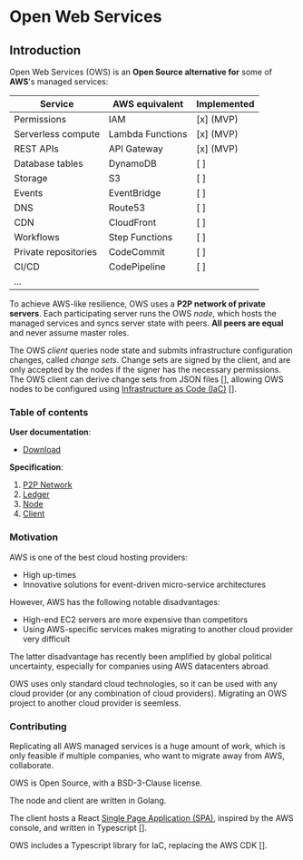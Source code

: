 # Open Web Services

## Introduction

Open Web Services (OWS) is an **Open Source alternative for** some of **AWS**'s managed services:

| Service              | AWS equivalent   | Implemented |
| -------------------- | ---------------- | ----------- |
| Permissions          | IAM              | [x] (MVP)   |
| Serverless compute   | Lambda Functions | [x] (MVP)   |
| REST APIs            | API Gateway      | [x] (MVP)   |
| Database tables      | DynamoDB         | [ ]         |
| Storage              | S3               | [ ]         |
| Events               | EventBridge      | [ ]         |
| DNS                  | Route53          | [ ]         |
| CDN                  | CloudFront       | [ ]         |
| Workflows            | Step Functions   | [ ]         |
| Private repositories | CodeCommit       | [ ]         |
| CI/CD                | CodePipeline     | [ ]         |
| ...                  |                  |             |

To achieve AWS-like resilience, OWS uses a **P2P network of private servers**.
Each participating server runs the OWS *node*, which hosts the managed services and syncs server state with peers. **All peers are equal** and never assume master roles.

The OWS *client* queries node state and submits infrastructure configuration changes, called *change sets*.
Change sets are signed by the client, and are only accepted by the nodes if the signer has the necessary permissions.
The OWS client can derive change sets from JSON files [], allowing OWS nodes to be configured using [Infrastructure as Code (IaC)](https://en.wikipedia.org/wiki/Infrastructure_as_code) [].

### Table of contents

**User documentation**:

  - [Download](https://christianschmitz.github.io/ows/index.html)

**Specification**:

   1. [P2P Network](./doc/specification/01-P2P_network.md)
   2. [Ledger](./doc/specification/02-Ledger.md)
   3. [Node](./doc/specification/03-Node.md)
   4. [Client](./doc/specification/04-Client.md)

### Motivation

AWS is one of the best cloud hosting providers:
   - High up-times
   - Innovative solutions for event-driven micro-service architectures

However, AWS has the following notable disadvantages:
   - High-end EC2 servers are more expensive than competitors
   - Using AWS-specific services makes migrating to another cloud provider very difficult

The latter disadvantage has recently been amplified by global political uncertainty, especially for companies using AWS datacenters abroad.

OWS uses only standard cloud technologies, so it can be used with any cloud provider (or any combination of cloud providers). Migrating an OWS project to another cloud provider is seemless.

### Contributing

Replicating all AWS managed services is a huge amount of work, which is only feasible if multiple companies, who want to migrate away from AWS, collaborate.

OWS is Open Source, with a BSD-3-Clause license.

The node and client are written in Golang.

The client hosts a React [Single Page Application (SPA)](https://en.wikipedia.org/wiki/Single-page_application), inspired by the AWS console, and written in Typescript [].

OWS includes a Typescript library for IaC, replacing the AWS CDK [].
